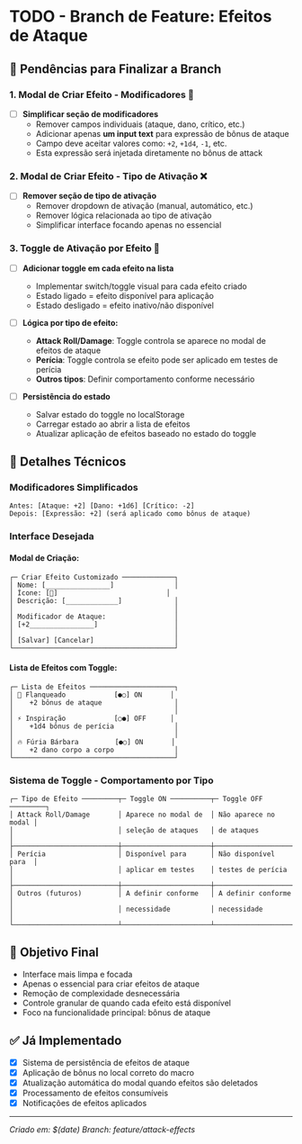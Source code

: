 # TODO - Branch de Feature: Efeitos de Ataque

## 🎯 Pendências para Finalizar a Branch

### 1. **Modal de Criar Efeito - Modificadores** 🔧
- [ ] **Simplificar seção de modificadores**
  - Remover campos individuais (ataque, dano, crítico, etc.)
  - Adicionar apenas **um input text** para expressão de bônus de ataque
  - Campo deve aceitar valores como: `+2`, `+1d4`, `-1`, etc.
  - Esta expressão será injetada diretamente no bônus de attack

### 2. **Modal de Criar Efeito - Tipo de Ativação** ❌
- [ ] **Remover seção de tipo de ativação**
  - Remover dropdown de ativação (manual, automático, etc.)
  - Remover lógica relacionada ao tipo de ativação
  - Simplificar interface focando apenas no essencial

### 3. **Toggle de Ativação por Efeito** 🔄
- [ ] **Adicionar toggle em cada efeito na lista**
  - Implementar switch/toggle visual para cada efeito criado
  - Estado ligado = efeito disponível para aplicação
  - Estado desligado = efeito inativo/não disponível
  
- [ ] **Lógica por tipo de efeito:**
  - **Attack Roll/Damage**: Toggle controla se aparece no modal de efeitos de ataque
  - **Perícia**: Toggle controla se efeito pode ser aplicado em testes de perícia
  - **Outros tipos**: Definir comportamento conforme necessário

- [ ] **Persistência do estado**
  - Salvar estado do toggle no localStorage
  - Carregar estado ao abrir a lista de efeitos
  - Atualizar aplicação de efeitos baseado no estado do toggle

## 📝 Detalhes Técnicos

### Modificadores Simplificados
```
Antes: [Ataque: +2] [Dano: +1d6] [Crítico: -2]
Depois: [Expressão: +2] (será aplicado como bônus de ataque)
```

### Interface Desejada

#### Modal de Criação:
```
┌─ Criar Efeito Customizado ─────────────┐
│ Nome: [________________]               │
│ Ícone: [🎯]                           │
│ Descrição: [_____________]             │
│                                        │
│ Modificador de Ataque:                 │
│ [+2________________]                   │
│                                        │
│ [Salvar] [Cancelar]                    │
└────────────────────────────────────────┘
```

#### Lista de Efeitos com Toggle:
```
┌─ Lista de Efeitos ─────────────────────┐
│ 🎯 Flanqueado            [●○] ON       │
│    +2 bônus de ataque                  │
│                                        │
│ ⚡ Inspiração            [○●] OFF      │
│    +1d4 bônus de perícia               │
│                                        │
│ 🔥 Fúria Bárbara         [●○] ON       │
│    +2 dano corpo a corpo               │
└────────────────────────────────────────┘
```

### Sistema de Toggle - Comportamento por Tipo
```
┌─ Tipo de Efeito ─────────┬─ Toggle ON ──────────┬─ Toggle OFF ─────────┐
│ Attack Roll/Damage       │ Aparece no modal de  │ Não aparece no modal │
│                          │ seleção de ataques   │ de ataques           │
├──────────────────────────┼──────────────────────┼──────────────────────┤
│ Perícia                  │ Disponível para      │ Não disponível para  │
│                          │ aplicar em testes    │ testes de perícia    │
├──────────────────────────┼──────────────────────┼──────────────────────┤
│ Outros (futuros)         │ A definir conforme   │ A definir conforme   │
│                          │ necessidade          │ necessidade          │
└──────────────────────────┴──────────────────────┴──────────────────────┘
```

## 🎯 Objetivo Final
- Interface mais limpa e focada
- Apenas o essencial para criar efeitos de ataque
- Remoção de complexidade desnecessária
- Controle granular de quando cada efeito está disponível
- Foco na funcionalidade principal: bônus de ataque

## ✅ Já Implementado
- [x] Sistema de persistência de efeitos de ataque
- [x] Aplicação de bônus no local correto do macro
- [x] Atualização automática do modal quando efeitos são deletados
- [x] Processamento de efeitos consumíveis
- [x] Notificações de efeitos aplicados

---
*Criado em: $(date)*
*Branch: feature/attack-effects*
